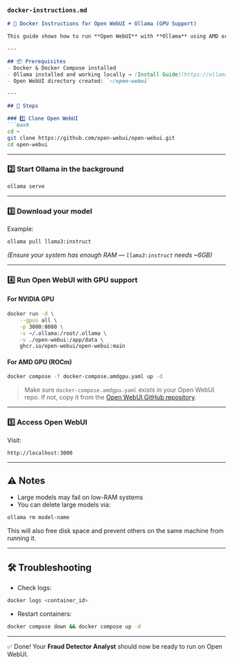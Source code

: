 ### `docker-instructions.md`

````markdown
# 🐳 Docker Instructions for Open WebUI + Ollama (GPU Support)

This guide shows how to run **Open WebUI** with **Ollama** using AMD or NVIDIA GPUs.

---

## 📦 Prerequisites
- Docker & Docker Compose installed
- Ollama installed and working locally → [Install Guide](https://ollama.com/download)
- Open WebUI directory created: `~/open-webui`

---

## 🚀 Steps

### 1️⃣ Clone Open WebUI
```bash
cd ~
git clone https://github.com/open-webui/open-webui.git
cd open-webui
````

---

### 2️⃣ Start Ollama in the background

```bash
ollama serve
```

---

### 3️⃣ Download your model

Example:

```bash
ollama pull llama3:instruct
```

*(Ensure your system has enough RAM — `llama3:instruct` needs \~6GB)*

---

### 4️⃣ Run Open WebUI with GPU support

#### **For NVIDIA GPU**

```bash
docker run -d \
    --gpus all \
    -p 3000:8080 \
    -v ~/.ollama:/root/.ollama \
    -v ./open-webui:/app/data \
    ghcr.io/open-webui/open-webui:main
```

#### **For AMD GPU (ROCm)**

```bash
docker compose -f docker-compose.amdgpu.yaml up -d
```

> Make sure `docker-compose.amdgpu.yaml` exists in your Open WebUI repo.
> If not, copy it from the [Open WebUI GitHub repository](https://github.com/open-webui/open-webui).

---

### 5️⃣ Access Open WebUI

Visit:

```
http://localhost:3000
```

---

## ⚠️ Notes

* Large models may fail on low-RAM systems
* You can delete large models via:

```bash
ollama rm model-name
```

This will also free disk space and prevent others on the same machine from running it.

---

## 🛠 Troubleshooting

* Check logs:

```bash
docker logs <container_id>
```

* Restart containers:

```bash
docker compose down && docker compose up -d
```

---

✅ Done! Your **Fraud Detector Analyst** should now be ready to run on Open WebUI.

```
